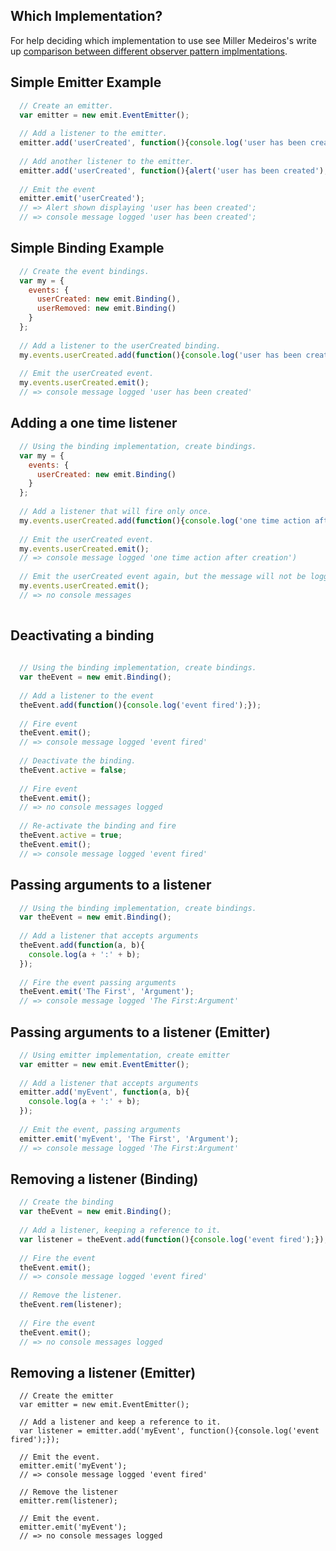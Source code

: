 ## Which Implementation?

For help deciding which implementation to use see Miller Medeiros's write up [comparison between different observer pattern implmentations](https://github.com/millermedeiros/js-signals/wiki/Comparison-between-different-Observer-Pattern-implementations).

## Simple Emitter Example

```javascript
  // Create an emitter.
  var emitter = new emit.EventEmitter();
  
  // Add a listener to the emitter.
  emitter.add('userCreated', function(){console.log('user has been created');});
  
  // Add another listener to the emitter.
  emitter.add('userCreated', function(){alert('user has been created');});
  
  // Emit the event
  emitter.emit('userCreated');
  // => Alert shown displaying 'user has been created';
  // => console message logged 'user has been created';
```
  
## Simple Binding Example

```javascript
  // Create the event bindings.
  var my = {
    events: {
      userCreated: new emit.Binding(),
      userRemoved: new emit.Binding()
    }
  };
  
  // Add a listener to the userCreated binding.
  my.events.userCreated.add(function(){console.log('user has been created');});
  
  // Emit the userCreated event.
  my.events.userCreated.emit();
  // => console message logged 'user has been created'
```

## Adding a one time listener

```javascript
  // Using the binding implementation, create bindings.
  var my = {
    events: {
      userCreated: new emit.Binding()
    }
  };
  
  // Add a listener that will fire only once.
  my.events.userCreated.add(function(){console.log('one time action after creation');}, true);
  
  // Emit the userCreated event.
  my.events.userCreated.emit();
  // => console message logged 'one time action after creation')
  
  // Emit the userCreated event again, but the message will not be logged this time.
  my.events.userCreated.emit();
  // => no console messages
  
```

## Deactivating a binding

```javascript
  
  // Using the binding implementation, create bindings.
  var theEvent = new emit.Binding();
  
  // Add a listener to the event
  theEvent.add(function(){console.log('event fired');});
  
  // Fire event
  theEvent.emit();
  // => console message logged 'event fired'
  
  // Deactivate the binding.
  theEvent.active = false;
  
  // Fire event
  theEvent.emit();
  // => no console messages logged
  
  // Re-activate the binding and fire
  theEvent.active = true;
  theEvent.emit();
  // => console message logged 'event fired'

```
  
## Passing arguments to a listener

```javascript
  // Using the binding implementation, create bindings.
  var theEvent = new emit.Binding();
  
  // Add a listener that accepts arguments
  theEvent.add(function(a, b){
    console.log(a + ':' + b);
  });
  
  // Fire the event passing arguments
  theEvent.emit('The First', 'Argument');
  // => console message logged 'The First:Argument'
```

## Passing arguments to a listener (Emitter)

```javascript
  // Using emitter implementation, create emitter
  var emitter = new emit.EventEmitter();
  
  // Add a listener that accepts arguments
  emitter.add('myEvent', function(a, b){
    console.log(a + ':' + b);
  });
 
  // Emit the event, passing arguments
  emitter.emit('myEvent', 'The First', 'Argument');
  // => console message logged 'The First:Argument'
```
 
## Removing a listener (Binding)

```javascript
  // Create the binding
  var theEvent = new emit.Binding();
  
  // Add a listener, keeping a reference to it.
  var listener = theEvent.add(function(){console.log('event fired');});
  
  // Fire the event
  theEvent.emit();
  // => console message logged 'event fired'
  
  // Remove the listener.
  theEvent.rem(listener);
  
  // Fire the event
  theEvent.emit();
  // => no console messages logged
```

## Removing a listener (Emitter)

```
  // Create the emitter
  var emitter = new emit.EventEmitter();
  
  // Add a listener and keep a reference to it.
  var listener = emitter.add('myEvent', function(){console.log('event fired');});
  
  // Emit the event.
  emitter.emit('myEvent');
  // => console message logged 'event fired'
  
  // Remove the listener
  emitter.rem(listener);
  
  // Emit the event.
  emitter.emit('myEvent');
  // => no console messages logged
```
 
 
 
 
  